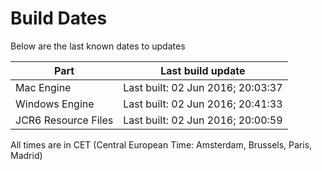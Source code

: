 # Build Dates

Below are the last known dates to updates

Part | Last build update
-----|-----
Mac Engine | Last built: 02 Jun 2016; 20:03:37
Windows Engine | Last built: 02 Jun 2016; 20:41:33
JCR6 Resource Files | Last built: 02 Jun 2016; 20:00:59
All times are in CET (Central European Time: Amsterdam, Brussels, Paris, Madrid)



